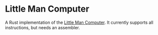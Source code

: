 # Little Man Computer

A Rust implementation of the 
[Little Man Computer](https://en.wikipedia.org/wiki/Little_man_computer).
It currently supports all instructions, but needs an assembler.
